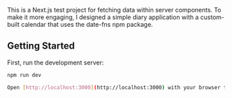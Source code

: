 This is a Next.js test project for fetching data within server components. To make it more engaging, I designed a simple diary application with a custom-built calendar that uses the date-fns npm package.

## Getting Started

First, run the development server:

```bash
npm run dev

Open [http://localhost:3000](http://localhost:3000) with your browser to see the result.